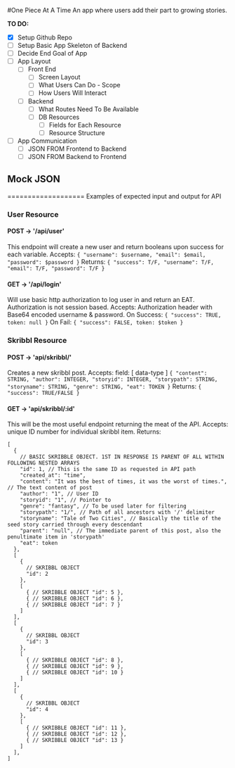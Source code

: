 #One Piece At A Time
An app where users add their part to growing stories.

**TO DO:**
- [x] Setup Github Repo
- [ ] Setup Basic App Skeleton of Backend
- [ ] Decide End Goal of App
- [ ] App Layout
  - [ ] Front End
    - [ ] Screen Layout
    - [ ] What Users Can Do - Scope
    - [ ] How Users Will Interact
  - [ ] Backend
    - [ ] What Routes Need To Be Available
    - [ ] DB Resources
      - [ ] Fields for Each Resource
      - [ ] Resource Structure
- [ ] App Communication
  - [ ] JSON FROM Frontend to Backend
  - [ ] JSON FROM Backend to Frontend

## Mock JSON
===================
Examples of expected input and output for API

### User Resource
#### POST -> '/api/user'
This endpoint will create a new user and return booleans upon success for each variable.
Accepts:
`{ "username": $username, "email": $email, "password": $password }`
Returns:
`{ "success": T/F, "username": T/F, "email": T/F, "password": T/F }`

#### GET -> '/api/login'
Will use basic http authorization to log user in and return an EAT. Authorization is not session based.
Accepts: Authorization header with Base64 encoded username & password.
On Success: `{ "success": TRUE, token: null }`
On Fail: `{ "success": FALSE, token: $token }`

### Skribbl Resource
#### POST -> 'api/skribbl/'
Creates a new skribbl post.
Accepts: field: [ data-type ]
`{
  "content": STRING,
  "author": INTEGER,
  "storyid": INTEGER,
  "storypath": STRING,
  "storyname": STRING,
  "genre": STRING,
  "eat": TOKEN
  }`
Returns:
`{ "success": TRUE/FALSE }`

#### GET -> 'api/skribbl/:id'
This will be the most useful endpoint returning the meat of the API.
Accepts: unique ID number for individual skribbl item.
Returns:
```
[
  {
    // BASIC SKRIBBLE OBJECT. 1ST IN RESPONSE IS PARENT OF ALL WITHIN FOLLOWING NESTED ARRAYS
    "id": 1, // This is the same ID as requested in API path
    "created_at": "time",
    "content": "It was the best of times, it was the worst of times.", // The text content of post
    "author": "1", // User ID
    "storyid": "1", // Pointer to
    "genre": "fantasy", // To be used later for filtering
    "storypath": "1/", // Path of all ancestors with '/' delimiter
    "storyname": "Tale of Two Cities", // Basically the title of the seed story carried through every descendant
    "parent": "null", // The immediate parent of this post, also the penultimate item in 'storypath'
    "eat": token
  },
  [
    {
      // SKRIBBL OBJECT
      "id": 2
    },
    [
      { // SKRIBBLE OBJECT "id": 5 },
      { // SKRIBBLE OBJECT "id": 6 },
      { // SKRIBBLE OBJECT "id": 7 }
    ]
  ],
  [
    {
      // SKRIBBL OBJECT
      "id": 3
    },
    [
      { // SKRIBBLE OBJECT "id": 8 },
      { // SKRIBBLE OBJECT "id": 9 },
      { // SKRIBBLE OBJECT "id": 10 }
    ]
  ],
  [
    {
      // SKRIBBL OBJECT
      "id": 4
    },
    [
      { // SKRIBBLE OBJECT "id": 11 },
      { // SKRIBBLE OBJECT "id": 12 },
      { // SKRIBBLE OBJECT "id": 13 }
    ]
  ],
]
```
